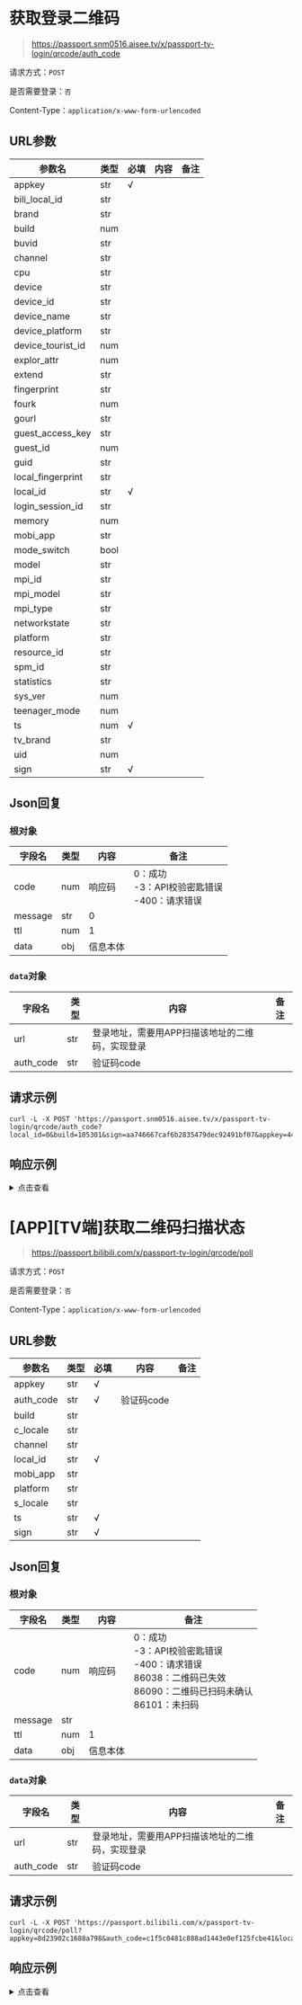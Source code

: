 # 获取登录二维码

> https://passport.snm0516.aisee.tv/x/passport-tv-login/qrcode/auth_code

请求方式：`POST`

是否需要登录：`否`

Content-Type：`application/x-www-form-urlencoded`

## URL参数

| 参数名               | 类型   | 必填  | 内容  | 备注  |
|-------------------|------|-----|-----|-----|
| appkey            | str  | √   |     |     |
| bili_local_id     | str  |     |     |     |
| brand             | str  |     |     |     |
| build             | num  |     |     |     |
| buvid             | str  |     |     |     |
| channel           | str  |     |     |     |
| cpu               | str  |     |     |     |
| device            | str  |     |     |     |
| device_id         | str  |     |     |     |
| device_name       | str  |     |     |     |
| device_platform   | str  |     |     |     |
| device_tourist_id | num  |     |     |     |
| explor_attr       | num  |     |     |     |
| extend            | str  |     |     |     |
| fingerprint       | str  |     |     |     |
| fourk             | num  |     |     |     |
| gourl             | str  |     |     |     |
| guest_access_key  | str  |     |     |     |
| guest_id          | num  |     |     |     |
| guid              | str  |     |     |     |
| local_fingerprint | str  |     |     |     |
| local_id          | str  | √   |     |     |
| login_session_id  | str  |     |     |     |
| memory            | num  |     |     |     |
| mobi_app          | str  |     |     |     |
| mode_switch       | bool |     |     |     |
| model             | str  |     |     |     |
| mpi_id            | str  |     |     |     |
| mpi_model         | str  |     |     |     |
| mpi_type          | str  |     |     |     |
| networkstate      | str  |     |     |     |
| platform          | str  |     |     |     |
| resource_id       | str  |     |     |     |
| spm_id            | str  |     |     |     |
| statistics        | str  |     |     |     |
| sys_ver           | num  |     |     |     |
| teenager_mode     | num  |     |     |     |
| ts                | num  | √   |     |     |
| tv_brand          | str  |     |     |     |
| uid               | num  |     |     |     |
| sign              | str  | √   |     |     |

## Json回复

### 根对象

| 字段名     | 类型  | 内容   | 备注                                  |
|---------|-----|------|-------------------------------------|
| code    | num | 响应码  | 0：成功<br/>-3：API校验密匙错误<br/>-400：请求错误 |
| message | str | 0    |                                     |
| ttl     | num | 1    |                                     |
| data    | obj | 信息本体 |                                     |

### `data`对象

| 字段名       | 类型  | 内容                        | 备注  |
|-----------|-----|---------------------------|-----|
| url       | str | 登录地址，需要用APP扫描该地址的二维码，实现登录 |     |
| auth_code | str | 验证码code                   |     |

## 请求示例

```shell
curl -L -X POST 'https://passport.snm0516.aisee.tv/x/passport-tv-login/qrcode/auth_code?local_id=0&build=105301&sign=aa746667caf6b2835479dec92491bf07&appkey=4409e2ce8ffd12b8&ts=1664521821'
```

## 响应示例

<details>
<summary>点击查看</summary>

```json
{
  "code": 0,
  "message": "0",
  "ttl": 1,
  "data": {
    "url": "https://b23.snm0516.aisee.tv/oLXy75m",
    "auth_code": "c5a119f119f51fce8e1bf7d772013701"
  }
}
```

</details>

# \[APP]\[TV端]获取二维码扫描状态

> https://passport.bilibili.com/x/passport-tv-login/qrcode/poll

请求方式：`POST`

是否需要登录：`否`

Content-Type：`application/x-www-form-urlencoded`

## URL参数

| 参数名       | 类型  | 必填  | 内容      | 备注  |
|-----------|-----|-----|---------|-----|
| appkey    | str | √   |         |     |
| auth_code | str | √   | 验证码code |     |
| build     | str |     |         |     |
| c_locale  | str |     |         |     |
| channel   | str |     |         |     |
| local_id  | str | √   |         |     |
| mobi_app  | str |     |         |     |
| platform  | str |     |         |     |
| s_locale  | str |     |         |     |
| ts        | str | √   |         |     |
| sign      | str | √   |         |     |

## Json回复

### 根对象

| 字段名     | 类型  | 内容   | 备注                                                                                     |
|---------|-----|------|----------------------------------------------------------------------------------------|
| code    | num | 响应码  | 0：成功<br/>-3：API校验密匙错误<br/>-400：请求错误<br/>86038：二维码已失效<br/>86090：二维码已扫码未确认<br/>86101：未扫码 |
| message | str |      |                                                                                        |
| ttl     | num | 1    |                                                                                        |
| data    | obj | 信息本体 |                                                                                        |

### `data`对象

| 字段名       | 类型  | 内容                        | 备注  |
|-----------|-----|---------------------------|-----|
| url       | str | 登录地址，需要用APP扫描该地址的二维码，实现登录 |     |
| auth_code | str | 验证码code                   |     |

## 请求示例

```shell
curl -L -X POST 'https://passport.bilibili.com/x/passport-tv-login/qrcode/poll?appkey=8d23902c1688a798&auth_code=c1f5c0481c888ad1443e0ef125fcbe41&local_id=0&ts=1664436727&sign=64e7c23043862249dd49c04e137dae55'
```

## 响应示例

<details>
<summary>点击查看</summary>

```json
{
  "code": 0,
  "message": "0",
  "ttl": 1,
  "data": {
    "is_new": false,
    "mid": 10086,
    "access_token": "********************************",
    "refresh_token": "********************************",
    "expires_in": 15552000,
    "token_info": {
      "mid": 10086,
      "access_token": "********************************",
      "refresh_token": "********************************",
      "expires_in": 15552000
    },
    "cookie_info": {
      "cookies": [
        {
          "name": "SESSDATA",
          "value": "********************************",
          "http_only": 1,
          "expires": 1679988973,
          "secure": 0
        },
        {
          "name": "bili_jct",
          "value": "********************************",
          "http_only": 0,
          "expires": 1679988973,
          "secure": 0
        },
        {
          "name": "DedeUserID",
          "value": "*******",
          "http_only": 0,
          "expires": 1679988973,
          "secure": 0
        },
        {
          "name": "DedeUserID__ckMd5",
          "value": "****************",
          "http_only": 0,
          "expires": 1679988973,
          "secure": 0
        },
        {
          "name": "sid",
          "value": "********",
          "http_only": 0,
          "expires": 1679988973,
          "secure": 0
        }
      ],
      "domains": [
        ".bilibili.com",
        ".biligame.com",
        ".bigfun.cn",
        ".bigfunapp.cn",
        ".dreamcast.hk"
      ]
    },
    "sso": [
      "https://passport.bilibili.com/api/v2/sso",
      "https://passport.biligame.com/api/v2/sso",
      "https://passport.bigfunapp.cn/api/v2/sso"
    ]
  }
}
```

</details>